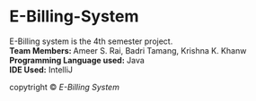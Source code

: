# E-Billing-System
E-Billing system is the 4th semester project. </br>
<strong>Team Members: </strong> Ameer S. Rai, Badri Tamang, Krishna K. Khanw </br>
<strong>Programming Language used:</strong> Java</br>
<strong>IDE Used:</strong> IntelliJ </br>

copytright &copy; <em>E-Billing System</em>
